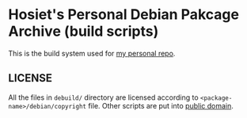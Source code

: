# Hosiet's Personal Debian Pakcage Archive (build scripts)

This is the build system used for [my personal repo](https://hosiet.me/repo/debian).

## LICENSE

All the files in `debuild/` directory are licensed according to `<package-name>/debian/copyright` file. Other scripts are put into [public domain](https://en.wikipedia.org/wiki/Public_domain).
